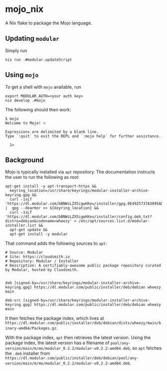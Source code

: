 # mojo_nix

A Nix flake to package the Mojo language.

## Updating `modular`

Simply run

```console
nix run .#modular.updateScript
```

## Using `mojo`

To get a shell with `mojo` available, run

```console
export MODULAR_AUTH=<your auth key>
nix develop .#mojo
```

The following should then work:

```console
$ mojo
Welcome to Mojo! 🔥

Expressions are delimited by a blank line.
Type `:quit` to exit the REPL and `:mojo help` for further assistance.

  1> 
```

## Background

Mojo is typically installed via `apt` repository. The documentation instructs the user to run the following as root:

```console
apt-get install -y apt-transport-https &&
  keyring_location=/usr/share/keyrings/modular-installer-archive-keyring.gpg &&
  curl -1sLf 'https://dl.modular.com/bBNWiLZX5igwHXeu/installer/gpg.0E4925737A3895AD.key' |  gpg --dearmor >> ${keyring_location} &&
  curl -1sLf 'https://dl.modular.com/bBNWiLZX5igwHXeu/installer/config.deb.txt?distro=debian&codename=wheezy' > /etc/apt/sources.list.d/modular-installer.list &&
  apt-get update &&
  apt-get install -y modular
```

That command adds the following sources to `apt`:

```text
# Source: Modular
# Site: https://cloudsmith.io
# Repository: Modular / Installer
# Description: A certifiably-awesome public package repository curated by Modular, hosted by Cloudsmith.


deb [signed-by=/usr/share/keyrings/modular-installer-archive-keyring.gpg] https://dl.modular.com/public/installer/deb/debian wheezy main

deb-src [signed-by=/usr/share/keyrings/modular-installer-archive-keyring.gpg] https://dl.modular.com/public/installer/deb/debian wheezy main
```

It then fetches the package index, which lives at `https://dl.modular.com/public/installer/deb/debian/dists/wheezy/main/binary-amd64/Packages.gz`.

With the package index, `apt` then retrieves the latest version. Using the package index, the latest version has a filename of `pool/any-version/main/m/mo/modular_0.2.2/modular-v0.2.2-amd64.deb`, so `apt` fetches the `.deb` installer from `https://dl.modular.com/public/installer/deb/debian/pool/any-version/main/m/mo/modular_0.2.2/modular-v0.2.2-amd64.deb`.
